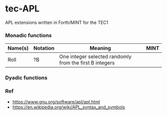 # tec-APL
APL extensions written in Forth/MINT for the TEC1


### Monadic functions

| Name(s) |	  Notation  |	  Meaning | MINT  |
|---------|-------------|-----------|-------|
|Roll     | ?B          | One integer selected randomly from the first B integers|




### Dyadic functions





### Ref
- https://www.gnu.org/software/apl/apl.html
- https://en.wikipedia.org/wiki/APL_syntax_and_symbols

